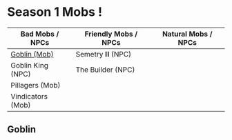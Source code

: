 # Season 1 Mobs !

   Bad Mobs / NPCs     | Friendly Mobs / NPCs | Natural Mobs / NPCs  |
---------------------- | -------------------- | -------------------- |
[Goblin (Mob)](#goblin)| Semetry 𝐈𝐈 (NPC)      |                      |
Goblin King (NPC)      | The Builder (NPC)    |                      |
Pillagers (Mob)        |                      |                      |
Vindicators (Mob)      |                      |                      |










## Goblin

